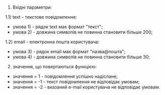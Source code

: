 
1) Вхідні параметри:

1.1) text - текстове повідомлення:
- умова 1) - рядок text має формат "текст";
- умова 2) - довжина символів не повинна становити більше 200;

1.2) email - електронна пошта користувача:
- умова 3) - рядок email має формат "назва@пошта";
- умова 4) - довжина символів не повинна становити більше 30;

2) значення, що повертаються функцією:
- значення = 1 - повідомлення успішно надіслане;
- значення = -1 - текст повідомлення не відповідає умовам;
- значення = -2 - вказаний e-mail користувача не відповідає умовам.

